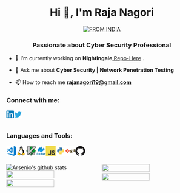 <h1 align="center">Hi 👋, I'm Raja Nagori</h1>
<p align="center">
<a href="#"><img title="FROM INDIA" src="https://img.shields.io/badge/FROM-INDIA-green?colorA=%23FF9933&colorB=%23138808&style=for-the-badge"></a>
</p>
<h3 align="center">Passionate about Cyber Security Professional</h3>


- 🔭 I’m currently working on **Nightingale**[ Repo-Here](https://github.com/RAJANAGORI/Nightingale) .

- 💬 Ask me about **Cyber Security | Network Penetration Testing**

- 📫 How to reach me **rajanagori19@gmail.com**

### Connect with me:

<p align="left">  
    <a href="https://www.linkedin.com/in/raja-nagori/"> <img align="left" alt="Raja Nagori | Linkedin" width="20px" src="https://github.com/RAJANAGORI/rajanagori/blob/master/img/readmeImages/linkedin.png" /></a>
    <a href="https://twitter.com/RajaNagori7"> <img align="left" alt="Arsenio Aguirre | Twitter" width="21px" src="https://github.com/RAJANAGORI/rajanagori/blob/master/img/readmeImages/twitter.svg" /></a>
</p>

<br />
<br />

### Languages and Tools:

<img align="left" alt="Visual Studio Code" width="26px" src="https://raw.githubusercontent.com/github/explore/80688e429a7d4ef2fca1e82350fe8e3517d3494d/topics/visual-studio-code/visual-studio-code.png" />
<img align="left" alt="Linux" width="26px" src="https://raw.githubusercontent.com/github/explore/80688e429a7d4ef2fca1e82350fe8e3517d3494d/topics/linux/linux.png" />
<img align="left" alt="Vim" width="26px" src="https://raw.githubusercontent.com/github/explore/80688e429a7d4ef2fca1e82350fe8e3517d3494d/topics/vim/vim.png" />
<img align="left" alt="docker" width="26px" src="https://raw.githubusercontent.com/github/explore/80688e429a7d4ef2fca1e82350fe8e3517d3494d/topics/docker/docker.png" />
<img align="left" alt="JavaScript" width="26px" src="https://raw.githubusercontent.com/github/explore/80688e429a7d4ef2fca1e82350fe8e3517d3494d/topics/javascript/javascript.png" />
<img align="left" alt="PYTHON" width="26px" src="https://raw.githubusercontent.com/github/explore/80688e429a7d4ef2fca1e82350fe8e3517d3494d/topics/python/python.png" />
<img align="left" alt="Git" width="26px" src="https://raw.githubusercontent.com/github/explore/80688e429a7d4ef2fca1e82350fe8e3517d3494d/topics/git/git.png" />
<img align="left" alt="GitHub" width="26px" src="https://raw.githubusercontent.com/github/explore/78df643247d429f6cc873026c0622819ad797942/topics/github/github.png" />

<br />
<br />
<p>
    <a href="https://github.com/RAJANAGORI"><img align="left" width="50%" height="50%" src="https://github-readme-stats.vercel.app/api?username=RAJANAGORI&show_icons=true&include_all_commits=true&theme=dark" alt="Arsenio's github stats" /></a>

<a href="https://github.com/RAJANAGORI/Nightingale"><img align="right" width="50%" height="50%" src="https://github-readme-stats.vercel.app/api/pin/?username=RAJANAGORI&repo=Nightingale&theme=dark" /></a>

<a href="https://github.com/RAJANAGORI/Jenkins-Docker"><img align="left" width="50%" height="50%" src="https://github-readme-stats.vercel.app/api/pin/?username=RAJANAGORI&repo=Jenkins-Docker&theme=dark"/></a>

<a href="https://github.com/RAJANAGORI/Sonar-Postgres-Docker"><img align="right" width="50%" height="50%" src="https://github-readme-stats.vercel.app/api/pin/?username=RAJANAGORI&repo=Sonar-Postgres-Docker&theme=dark"/></a>

<a href="https://github.com/RAJANAGORI/OpenLDAP-Docker"><img align="left" width="50%" height="50%" src="https://github-readme-stats.vercel.app/api/pin/?username=RAJANAGORI&repo=OpenLDAP-Docker&theme=dark"/></a>

</p>

